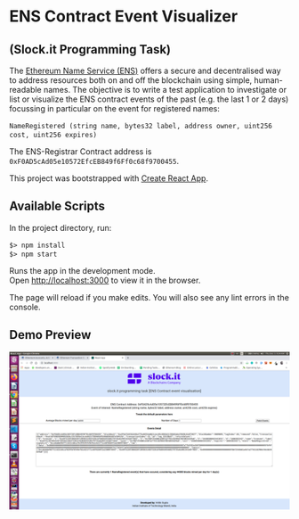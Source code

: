 # ENS Contract Event Visualizer
## (Slock.it Programming Task)

The [Ethereum Name Service (ENS)](https://ens.domains/) offers a secure and decentralised way to address resources both on and off the blockchain using simple, human-readable names. The objective is to write a test application to investigate or list or visualize the ENS contract events of the past (e.g. the last 1 or 2 days) focussing in particular on the event for registered names:
```
NameRegistered (string name, bytes32 label, address owner, uint256 cost, uint256 expires)
```
The ENS-Registrar Contract address is `0xF0AD5cAd05e10572EfcEB849f6Ff0c68f9700455`.

This project was bootstrapped with [Create React App](https://github.com/facebook/create-react-app).

## Available Scripts
In the project directory, run:

```
$> npm install
$> npm start
```
Runs the app in the development mode.<br />
Open [http://localhost:3000](http://localhost:3000) to view it in the browser.

The page will reload if you make edits. You will also see any lint errors in the console.

## Demo Preview
![Image description](img/scshot.png)
